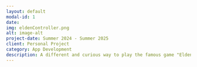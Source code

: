 ```yaml
---
layout: default
modal-id: 1
date: 
img: eldenController.png
alt: image-alt
project-date: Summer 2024 - Summer 2025
client: Personal Project
category: App Development
description: A different and curious way to play the famous game "Elden Ring". All you need is a camera :)
---
```

